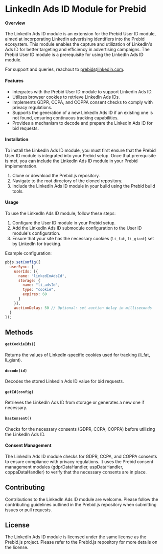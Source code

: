 # LinkedIn Ads ID Module for Prebid

#### Overview

The LinkedIn Ads ID module is an extension for the Prebid User ID module, aimed at incorporating LinkedIn advertising identifiers into the Prebid ecosystem. This module enables the capture and utilization of LinkedIn's Ads ID for better targeting and efficiency in advertising campaigns. The Prebid User ID module is a prerequisite for using the LinkedIn Ads ID module.

For support and queries, reachout to prebid@linkedin.com.

#### Features

- Integrates with the Prebid User ID module to support LinkedIn Ads ID.
- Utilizes browser cookies to retrieve LinkedIn Ads IDs.
- Implements GDPR, CCPA, and COPPA consent checks to comply with privacy regulations.
- Supports the generation of a new LinkedIn Ads ID if an existing one is not found, ensuring continuous tracking capabilities.
- Provides a mechanism to decode and prepare the LinkedIn Ads ID for bid requests.

#### Installation

To install the LinkedIn Ads ID module, you must first ensure that the Prebid User ID module is integrated into your Prebid setup. Once that prerequisite is met, you can include the LinkedIn Ads ID module in your Prebid implementation.

1. Clone or download the Prebid.js repository.
2. Navigate to the root directory of the cloned repository.
3. Include the LinkedIn Ads ID module in your build using the Prebid build tools.

#### Usage

To use the LinkedIn Ads ID module, follow these steps:

1. Configure the User ID module in your Prebid setup.
2. Add the LinkedIn Ads ID submodule configuration to the User ID module's configuration.
3. Ensure that your site has the necessary cookies (`li_fat`, `li_giant`) set by LinkedIn for tracking.

Example configuration:

```javascript
pbjs.setConfig({
  userSync: {
    userIds: [{
      name: "linkedInAdsId",
      storage: {
        name: "li_adsId",
        type: "cookie",
        expires: 60
      }
    }],
    auctionDelay: 50 // Optional: set auction delay in milliseconds
  }
});
```

Methods
---

#### `getCookieIds()`
Returns the values of LinkedIn-specific cookies used for tracking (li_fat, li_giant).

#### `decode(id)`
Decodes the stored LinkedIn Ads ID value for bid requests.

#### `getId(config)`
Retrieves the LinkedIn Ads ID from storage or generates a new one if necessary.

#### `hasConsent()`
Checks for the necessary consents (GDPR, CCPA, COPPA) before utilizing the LinkedIn Ads ID.

#### Consent Management
The LinkedIn Ads ID module checks for GDPR, CCPA, and COPPA consents to ensure compliance with privacy regulations. It uses the Prebid consent management modules (gdprDataHandler, uspDataHandler, coppaDataHandler) to verify that the necessary consents are in place.

## Contributing
Contributions to the LinkedIn Ads ID module are welcome. Please follow the contributing guidelines outlined in the Prebid.js repository when submitting issues or pull requests.

## License
The LinkedIn Ads ID module is licensed under the same license as the Prebid.js project. Please refer to the Prebid.js repository for more details on the license.
